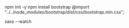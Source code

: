 npm init -y
npm install bootstrap
@import "../../node_modules/bootstrap/dist/css/bootstrap.min.css";


sass --watch 